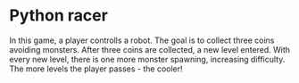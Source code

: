 # Python racer
In this game, a player controlls a robot. The goal is to collect three coins avoiding monsters. After three coins are collected, a new level entered. With every new level, there is one more monster spawning, increasing difficulty. The more levels the player passes - the cooler! 
